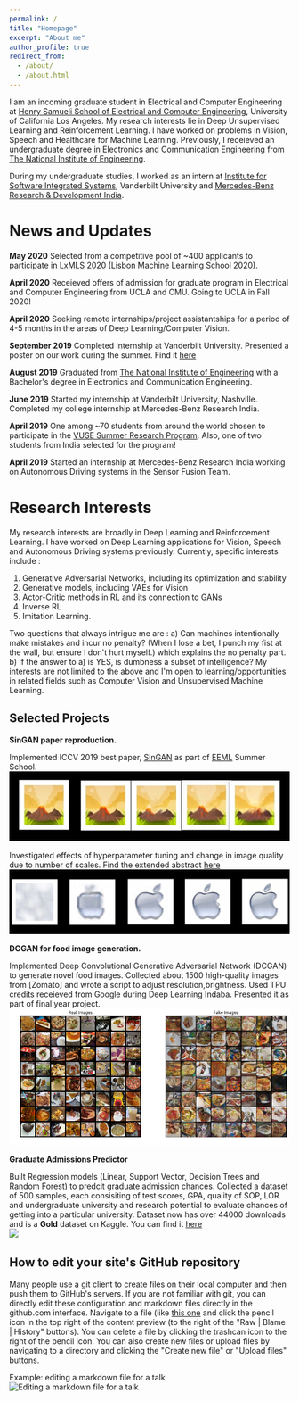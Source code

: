 ```yaml
---
permalink: /
title: "Homepage"
excerpt: "About me"
author_profile: true
redirect_from: 
  - /about/
  - /about.html
---
```


I am an incoming graduate student in Electrical and Computer Engineering at [Henry Samueli School of Electrical and Computer Engineering](https://www.ee.ucla.edu/), University of California Los Angeles. My research interests lie in Deep Unsupervised Learning and Reinforcement Learning. I have worked on problems in Vision, Speech and Healthcare for Machine Learning. Previously, I receieved an undergraduate degree in Electronics and Communication Engineering from [The National Institute of Engineering](https://www.nie.ac.in/).

During my undergraduate studies, I worked as an intern at [Institute for Software Integrated Systems](https://www.isis.vanderbilt.edu/), Vanderbilt University and [Mercedes-Benz Research & Development India](https://mbrdi.co.in/about-us/).

News and Updates
======
**May 2020** Selected from a competitive pool of ~400 applicants to participate in [LxMLS 2020](http://lxmls.it.pt/2020/) (Lisbon Machine Learning School 2020). 

**April 2020** Receieved offers of admission for graduate program in Electrical and Computer Engineering from UCLA and CMU. Going to UCLA in Fall 2020! 

**April 2020** Seeking remote internships/project assistantships for a period of 4-5 months in the areas of Deep Learning/Computer Vision. 

**September 2019** Completed internship at Vanderbilt University. Presented a poster on our work during the summer. Find it [here](https://drive.google.com/open?id=147vnQdK6AmsF45kk57yyJVy2hojDD-zW)

**August 2019** Graduated from [The National Institute of Engineering](https://www.nie.ac.in/) with a Bachelor's degree in Electronics and Communication Engineering.

**June 2019** Started my internship at Vanderbilt University, Nashville. Completed my college internship at Mercedes-Benz Research India.

**April 2019** One among ~70 students from around the world chosen to participate in the [VUSE Summer Research Program](https://engineering.vanderbilt.edu/summer-research/index.php). Also, one of two students from India selected for the program!

**April 2019** Started an internship at Mercedes-Benz Research India working on Autonomous Driving systems in the Sensor Fusion Team. 

Research Interests
======
My research interests are broadly in Deep Learning and Reinforcement Learning. I have worked on Deep Learning applications for Vision, Speech and Autonomous Driving systems previously. Currently, specific interests include : 
1. Generative Adversarial Networks, including its optimization and stability
2. Generative models, including VAEs for Vision
3. Actor-Critic methods in RL and its connection to GANs
4. Inverse RL 
5. Imitation Learning. 

Two questions that always intrigue me are : 
a) Can machines intentionally make mistakes and incur no penalty? (When I lose a bet, I punch my fist at the wall, but ensure I don't hurt myself.) which explains the no penalty part. 
b) If the answer to a) is YES, is dumbness a subset of intelligence? 
My interests are not limited to the above and I'm open to learning/opportunities in related fields such as Computer Vision and Unsupervised Machine Learning. 

Selected Projects
------
**SinGAN paper reproduction.** 

Implemented ICCV 2019 best paper, [SinGAN](https://arxiv.org/abs/1905.01164) as part of [EEML](https://www.eeml.eu/) Summer School. <br/><img src='/images/collage.jpg'>

Investigated effects of hyperparameter tuning and change in image quality due to number of scales. Find the extended abstract [here](https://drive.google.com/file/d/1ZyK4UOg8TQQsLbBfbBLxkv45vTC60rtv/view?usp=sharing) <br/><img src='/images/collage3.jpg'>


**DCGAN for food image generation.**

Implemented Deep Convolutional Generative Adversarial Network (DCGAN) to generate novel food images. Collected about 1500 high-quality images from [Zomato] and wrote a script to adjust resolution,brightness. Used TPU credits receieved from Google during Deep Learning Indaba. Presented it as part of final year project. 
<br/><img src='/images/zomato750results.png'>

**Graduate Admissions Predictor**

Built Regression models (Linear, Support Vector, Decision Trees and Random Forest) to predcit graduate admission chances. Collected a dataset of 500 samples, each consisiting of test scores, GPA, quality of SOP, LOR and undergraduate university and research potential to evaluate chances of getting into a particular university. Dataset now has over 44000 downloads and is a **Gold** dataset on Kaggle. You can find it [here](https://www.kaggle.com/mohansacharya/graduate-admissions)
<br/><img src='kaggledataset.jpg'>

How to edit your site's GitHub repository
------
Many people use a git client to create files on their local computer and then push them to GitHub's servers. If you are not familiar with git, you can directly edit these configuration and markdown files directly in the github.com interface. Navigate to a file (like [this one](https://github.com/academicpages/academicpag.es.github.io/blob/master/_talks/2012-03-01-talk-1.md) and click the pencil icon in the top right of the content preview (to the right of the "Raw | Blame | History" buttons). You can delete a file by clicking the trashcan icon to the right of the pencil icon. You can also create new files or upload files by navigating to a directory and clicking the "Create new file" or "Upload files" buttons. 

Example: editing a markdown file for a talk
![Editing a markdown file for a talk](/images/editing-talk.png)

